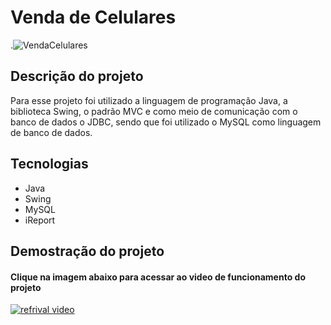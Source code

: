 # Venda de Celulares

.![VendaCelulares](https://i.zst.com.br/images/xiaomi-mi-8-lite-vs-zenfone-5-qual-celular-tem-o-melhor-custo-beneficio--photo812265894-44-31-11.jpg)

## Descrição do projeto

Para esse projeto foi utilizado a linguagem de programação Java, a biblioteca Swing, o padrão MVC e como meio de comunicação com o banco de dados o JDBC, sendo que foi utilizado o MySQL como linguagem de banco de dados.

## Tecnologias

- Java
- Swing
- MySQL
- iReport

## Demostração do projeto

#### Clique na imagem abaixo para acessar ao video de funcionamento do projeto

[![refrival video](https://uploaddeimagens.com.br/images/002/183/727/original/Capturar.PNG?1562773256)](https://www.youtube.com/watch?v=Ufuev0vjlEk&t=127s)
